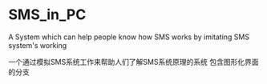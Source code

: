 SMS_in_PC
=========

A System which can help people know how SMS works by imitating SMS system's working

一个通过模拟SMS系统工作来帮助人们了解SMS系统原理的系统
包含图形化界面的分支
